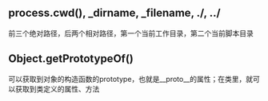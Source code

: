## process.cwd(), _dirname, _filename, ./, ../

前三个绝对路径，后两个相对路径，第一个当前工作目录，第二个当前脚本目录

## Object.getPrototypeOf()

可以获取到对象的构造函数的prototype，也就是__proto__的属性；在类里，就可以获取到类定义的属性、方法